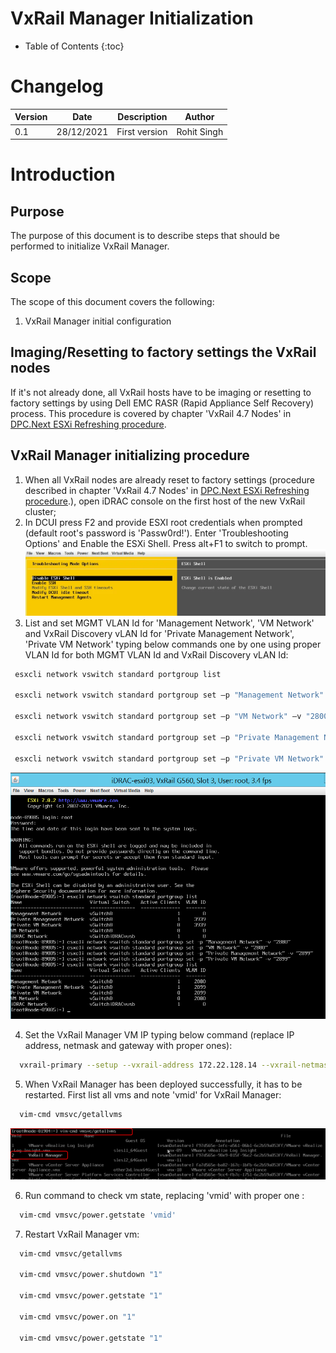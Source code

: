 # VxRail Manager Initialization

- Table of Contents
{:toc}

# Changelog
  
| Version | Date       | Description              | Author       |
| ------- | ---------- | ------------------------ | --------------- |
| 0.1     | 28/12/2021 | First version | Rohit Singh |

# Introduction

## Purpose

The purpose of this document is to describe steps that should be performed to initialize VxRail Manager.

## Scope

The scope of this document covers the following:

1. VxRail Manager initial configuration

## Imaging/Resetting to factory settings the VxRail nodes

If it's not already done, all VxRail hosts have to be imaging or resetting to factory settings by using Dell EMC RASR (Rapid Appliance Self Recovery) process.
This procedure is covered by chapter 'VxRail 4.7 Nodes' in [DPC.Next ESXi Refreshing procedure](https://github.com/rohitsiingh/vxrail-docs/blob/c55a274cace3fce3f5fe296d2005746a7dd90a72/FactoryReset.md).

## VxRail Manager initializing procedure

1. When all VxRail nodes are already reset to factory settings (procedure described in chapter 'VxRail 4.7 Nodes' in [DPC.Next ESXi Refreshing procedure](https://github.com/rohitsiingh/vxrail-docs/blob/c55a274cace3fce3f5fe296d2005746a7dd90a72/FactoryReset.md).), open iDRAC console on the first host of the new VxRail cluster;
2. In DCUI press F2 and provide ESXI root credentials when prompted (default root's password is 'Passw0rd!'). Enter 'Troubleshooting Options' and Enable the ESXi Shell. Press alt+F1 to switch to prompt.
![Figure 1](./images/pic1.png)
3. List and set MGMT VLAN Id for 'Management Network', 'VM Network' and VxRail Discovery vLAN Id for 'Private Management Network', 'Private VM Network' typing below commands one by one using proper VLAN Id for both MGMT VLAN Id and VxRail Discovery vLAN Id:

 ```bash
  esxcli network vswitch standard portgroup list

  esxcli network vswitch standard portgroup set –p "Management Network" –v "2800"
  
  esxcli network vswitch standard portgroup set –p "VM Network" –v "2800"
  
  esxcli network vswitch standard portgroup set –p "Private Management Network" –v "2899"
  
  esxcli network vswitch standard portgroup set –p "Private VM Network" –v "2899"
```

![Figure 2](./images/pic2.png)

4. Set the VxRail Manager VM IP typing below command (replace IP address, netmask and gateway with proper ones):

```bash
  vxrail-primary --setup --vxrail-address 172.22.128.14 --vxrail-netmask 255.255.255.0 --vxrail-gateway 172.22.128.1 --no-roll-back --verbose
```

5. When VxRail Manager has been deployed successfully, it has to be restarted. First list all vms and note 'vmid' for VxRail Manager:

```bash
  vim-cmd vmsvc/getallvms
```

![Figure 3](./images/pic3.png)

6. Run command to check vm state, replacing 'vmid' with proper one :

```bash
  vim-cmd vmsvc/power.getstate 'vmid'
```

7. Restart VxRail Manager vm:

```bash
  vim-cmd vmsvc/getallvms
  
  vim-cmd vmsvc/power.shutdown "1"
  
  vim-cmd vmsvc/power.getstate "1"
  
  vim-cmd vmsvc/power.on "1"
  
  vim-cmd vmsvc/power.getstate "1"
```
